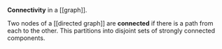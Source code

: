 **Connectivity** in a [[graph]].

Two nodes of a [[directed graph]] are **connected** if there is a path from each to the other. This partitions into disjoint sets of strongly connected components.
